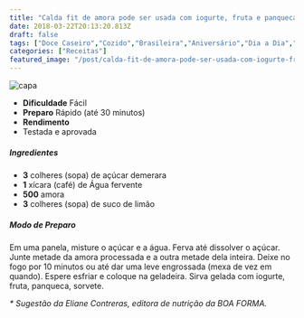 ```yaml
---
title: "Calda fit de amora pode ser usada com iogurte, fruta e panqueca"
date: 2018-03-22T20:13:20.813Z
draft: false
tags: ["Doce Caseiro","Cozido","Brasileira","Aniversário","Dia a Dia","Festas","Alimentação light","Receitas com frutas","Sobremesa"]
categories: ["Receitas"]
featured_image: "/post/calda-fit-de-amora-pode-ser-usada-com-iogurte-fruta-e-panqueca.e3465b47.jpg"
---
```


![capa](/post/calda-fit-de-amora-pode-ser-usada-com-iogurte-fruta-e-panqueca.e3465b47.jpg)

*   **Dificuldade** Fácil
*   **Preparo** Rápido (até 30 minutos)
*   **Rendimento**
*   Testada e aprovada
    

##### Ingredientes

*   **3** colheres (sopa) de açúcar demerara
*   **1** xícara (café) de Água fervente
*   **500** amora
*   **3** colheres (sopa) de suco de limão

##### Modo de Preparo

Em uma panela, misture o açúcar e a água. Ferva até dissolver o açúcar. Junte metade da amora processada e a outra metade dela inteira. Deixe no fogo por 10 minutos ou até dar uma leve engrossada (mexa de vez em quando). Espere esfriar e coloque na geladeira. Sirva gelada com iogurte, fruta, panqueca, sorvete.

_\* Sugestão da Eliane Contreras, editora de nutrição da BOA FORMA._
